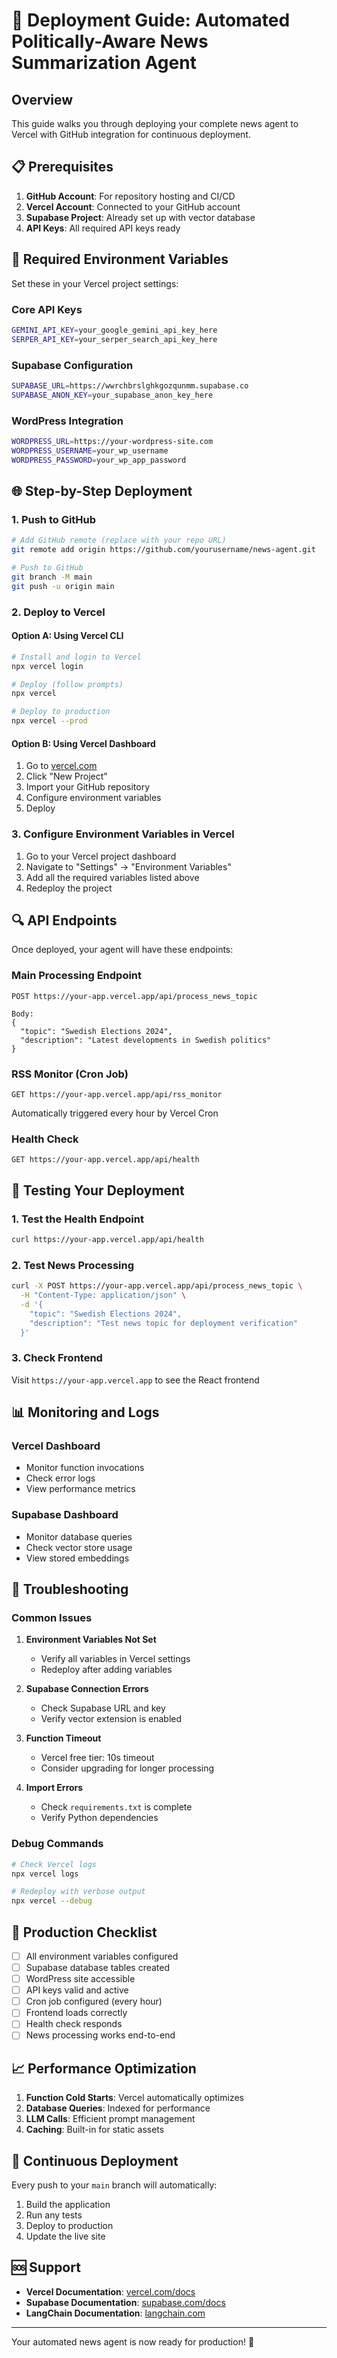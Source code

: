 # 🚀 Deployment Guide: Automated Politically-Aware News Summarization Agent

## Overview

This guide walks you through deploying your complete news agent to Vercel with GitHub integration for continuous deployment.

## 📋 Prerequisites

1. **GitHub Account**: For repository hosting and CI/CD
2. **Vercel Account**: Connected to your GitHub account
3. **Supabase Project**: Already set up with vector database
4. **API Keys**: All required API keys ready

## 🔑 Required Environment Variables

Set these in your Vercel project settings:

### Core API Keys
```bash
GEMINI_API_KEY=your_google_gemini_api_key_here
SERPER_API_KEY=your_serper_search_api_key_here
```

### Supabase Configuration
```bash
SUPABASE_URL=https://wwrchbrslghkgozqunmm.supabase.co
SUPABASE_ANON_KEY=your_supabase_anon_key_here
```

### WordPress Integration
```bash
WORDPRESS_URL=https://your-wordpress-site.com
WORDPRESS_USERNAME=your_wp_username
WORDPRESS_PASSWORD=your_wp_app_password
```

## 🌐 Step-by-Step Deployment

### 1. Push to GitHub

```bash
# Add GitHub remote (replace with your repo URL)
git remote add origin https://github.com/yourusername/news-agent.git

# Push to GitHub
git branch -M main
git push -u origin main
```

### 2. Deploy to Vercel

#### Option A: Using Vercel CLI
```bash
# Install and login to Vercel
npx vercel login

# Deploy (follow prompts)
npx vercel

# Deploy to production
npx vercel --prod
```

#### Option B: Using Vercel Dashboard
1. Go to [vercel.com](https://vercel.com)
2. Click "New Project"
3. Import your GitHub repository
4. Configure environment variables
5. Deploy

### 3. Configure Environment Variables in Vercel

1. Go to your Vercel project dashboard
2. Navigate to "Settings" → "Environment Variables"
3. Add all the required variables listed above
4. Redeploy the project

## 🔍 API Endpoints

Once deployed, your agent will have these endpoints:

### Main Processing Endpoint
```
POST https://your-app.vercel.app/api/process_news_topic

Body:
{
  "topic": "Swedish Elections 2024",
  "description": "Latest developments in Swedish politics"
}
```

### RSS Monitor (Cron Job)
```
GET https://your-app.vercel.app/api/rss_monitor
```
Automatically triggered every hour by Vercel Cron

### Health Check
```
GET https://your-app.vercel.app/api/health
```

## 🎯 Testing Your Deployment

### 1. Test the Health Endpoint
```bash
curl https://your-app.vercel.app/api/health
```

### 2. Test News Processing
```bash
curl -X POST https://your-app.vercel.app/api/process_news_topic \
  -H "Content-Type: application/json" \
  -d '{
    "topic": "Swedish Elections 2024",
    "description": "Test news topic for deployment verification"
  }'
```

### 3. Check Frontend
Visit `https://your-app.vercel.app` to see the React frontend

## 📊 Monitoring and Logs

### Vercel Dashboard
- Monitor function invocations
- Check error logs
- View performance metrics

### Supabase Dashboard
- Monitor database queries
- Check vector store usage
- View stored embeddings

## 🔧 Troubleshooting

### Common Issues

1. **Environment Variables Not Set**
   - Verify all variables in Vercel settings
   - Redeploy after adding variables

2. **Supabase Connection Errors**
   - Check Supabase URL and key
   - Verify vector extension is enabled

3. **Function Timeout**
   - Vercel free tier: 10s timeout
   - Consider upgrading for longer processing

4. **Import Errors**
   - Check `requirements.txt` is complete
   - Verify Python dependencies

### Debug Commands
```bash
# Check Vercel logs
npx vercel logs

# Redeploy with verbose output
npx vercel --debug
```

## 🚦 Production Checklist

- [ ] All environment variables configured
- [ ] Supabase database tables created
- [ ] WordPress site accessible
- [ ] API keys valid and active
- [ ] Cron job configured (every hour)
- [ ] Frontend loads correctly
- [ ] Health check responds
- [ ] News processing works end-to-end

## 📈 Performance Optimization

1. **Function Cold Starts**: Vercel automatically optimizes
2. **Database Queries**: Indexed for performance
3. **LLM Calls**: Efficient prompt management
4. **Caching**: Built-in for static assets

## 🔄 Continuous Deployment

Every push to your `main` branch will automatically:
1. Build the application
2. Run any tests
3. Deploy to production
4. Update the live site

## 🆘 Support

- **Vercel Documentation**: [vercel.com/docs](https://vercel.com/docs)
- **Supabase Documentation**: [supabase.com/docs](https://supabase.com/docs)
- **LangChain Documentation**: [langchain.com](https://langchain.com)

---

Your automated news agent is now ready for production! 🎉 